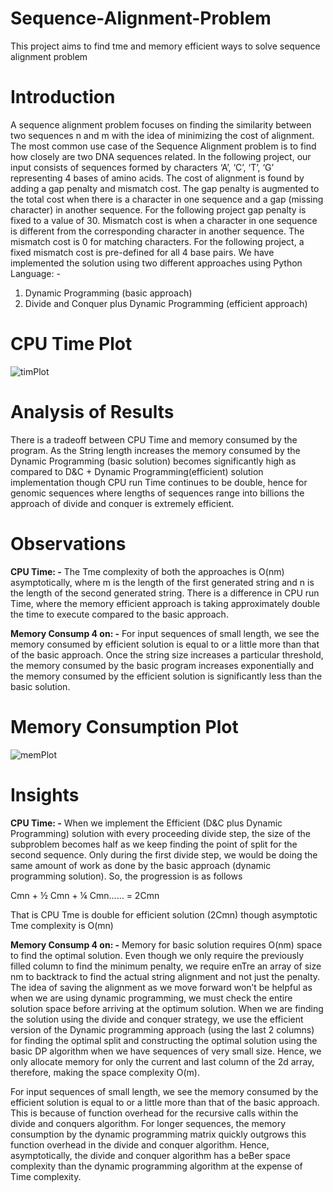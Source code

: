 # Sequence-Alignment-Problem
This project aims to find tme and memory efficient ways to solve sequence alignment problem

# Introduction

A sequence alignment problem focuses on finding the similarity between two sequences n and m
with the idea of minimizing the cost of alignment. The most common use case of the Sequence Alignment
problem is to find how closely are two DNA sequences related. In the following project, our input consists
of sequences formed by characters ‘A’, ‘C’, ‘T’, ‘G’ representing 4 bases of amino acids. The cost of
alignment is found by adding a gap penalty and mismatch cost. The gap penalty is augmented to the total cost
when there is a character in one sequence and a gap (missing character) in another sequence. For the
following project gap penalty is fixed to a value of 30. Mismatch cost is when a character in one sequence is
different from the corresponding character in another sequence. The mismatch cost is 0 for matching characters.
For the following project, a fixed mismatch cost is pre-defined for all 4 base pairs. We have implemented
the solution using two different approaches using Python Language: -

1) Dynamic Programming (basic approach)
2) Divide and Conquer plus Dynamic Programming (efficient approach)

# CPU Time Plot

![timPlot](https://user-images.githubusercontent.com/22619455/215299415-767fa5a8-5987-4cee-ba07-39ccb2c90e89.jpg)

# Analysis of Results

There is a tradeoff between CPU Time and memory consumed by the program. As the String length
increases the memory consumed by the Dynamic Programming (basic solution) becomes significantly
high as compared to D&C + Dynamic Programming(efficient) solution implementation though CPU run
Time continues to be double, hence for genomic sequences where lengths of sequences range into
billions the approach of divide and conquer is extremely efficient.

# Observations

**CPU Time: -** The Tme complexity of both the approaches is O(nm) asymptotically, where m is the length
of the first generated string and n is the length of the second generated string. There is a difference in CPU run
Time, where the memory efficient approach is taking approximately double the time to execute
compared to the basic approach.

**Memory Consump 4 on: -** For input sequences of small length, we see the memory consumed by efficient
solution is equal to or a little more than that of the basic approach. Once the string size increases a particular
threshold, the memory consumed by the basic program increases exponentially and the memory consumed
by the efficient solution is significantly less than the basic solution.

# Memory Consumption Plot

![memPlot](https://user-images.githubusercontent.com/22619455/215299419-990a592e-5b2f-451d-9439-cab5d82e81d0.jpg)

# Insights

**CPU Time: -** When we implement the Efficient (D&C plus Dynamic Programming) solution with every
proceeding divide step, the size of the subproblem becomes half as we keep finding the point of split for
the second sequence. Only during the first divide step, we would be doing the same amount of work as
done by the basic approach (dynamic programming solution). So, the progression is as follows

Cmn + ½ Cmn + ¼ Cmn...... = 2Cmn

That is CPU Tme is double for efficient solution (2Cmn) though asymptotic Tme complexity is O(mn)

**Memory Consump 4 on: -** Memory for basic solution requires O(nm) space to find the optimal solution.
Even though we only require the previously filled column to find the minimum penalty, we require enTre
an array of size nm to backtrack to find the actual string alignment and not just the penalty. The idea of
saving the alignment as we move forward won’t be helpful as when we are using dynamic programming,
we must check the entire solution space before arriving at the optimum solution. When we are finding
the solution using the divide and conquer strategy, we use the efficient version of the Dynamic programming
approach (using the last 2 columns) for finding the optimal split and constructing the optimal solution using the
basic DP algorithm when we have sequences of very small size. Hence, we only allocate memory for only
the current and last column of the 2d array, therefore, making the space complexity O(m).

For input sequences of small length, we see the memory consumed by the efficient solution is equal to or
a little more than that of the basic approach. This is because of function overhead for the recursive calls within
the divide and conquers algorithm. For longer sequences, the memory consumption by the dynamic
programming matrix quickly outgrows this function overhead in the divide and conquer algorithm.
Hence, asymptotically, the divide and conquer algorithm has a beBer space complexity than the dynamic
programming algorithm at the expense of Time complexity.
